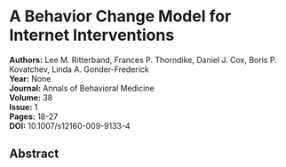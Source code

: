 # A Behavior Change Model for Internet Interventions

**Authors:** Lee M. Ritterband, Frances P. Thorndike, Daniel J. Cox, Boris P. Kovatchev, Linda A. Gonder-Frederick  
**Year:** None  
**Journal:** Annals of Behavioral Medicine  
**Volume:** 38  
**Issue:** 1  
**Pages:** 18-27  
**DOI:** 10.1007/s12160-009-9133-4  

## Abstract


